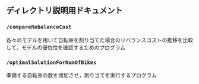 ## ディレクトリ説明用ドキュメント

### `/compareRebalanceCost`
各々のモデルを用いて自転車を割り当てた場合のリバランスコストの推移を比較して、モデルの優位性を確認するためのプログラム

### `/optimalSolutionForNumOfBikes`
準備する自転車の数を増加させ，割り当てを実行するプログラム
